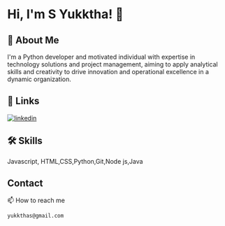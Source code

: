 
# Hi, I'm S Yukktha! 👋




## 🚀 About Me
I'm a Python developer and motivated individual with expertise in technology solutions and project management, aiming to apply analytical skills and creativity to drive innovation and 
operational excellence in a dynamic organization.




## 🔗 Links

[![linkedin](https://img.shields.io/badge/linkedin-0A66C2?style=for-the-badge&logo=linkedin&logoColor=white)](https://www.linkedin.com/in/yukkthas/)



## 🛠 Skills
Javascript, HTML,CSS,Python,Git,Node js,Java


## Contact

📫 How to reach me
    
    yukkthas@gmail.com



